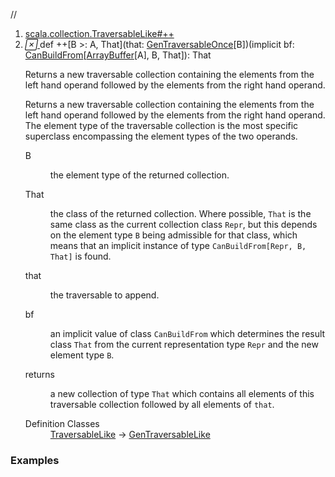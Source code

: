 //
<ol>
<li><a href="https://www.scala-lang.org/api/2.12.3/scala/collection/mutable/ArrayBuffer.html#++[B>:A,That](that:scala.collection.GenTraversableOnce[B])(implicitbf:scala.collection.generic.CanBuildFrom[Repr,B,That]):That">scala.collection.TraversableLike#++</a></li>
<li name="scala.collection.TraversableLike#++" visbl="pub" class="indented0 " data-isabs="false" fullcomment="yes" group="Ungrouped"> <a id="++[B>:A,That](that:scala.collection.GenTraversableOnce[B])(implicitbf:scala.collection.generic.CanBuildFrom[Repr,B,That]):That"></a><a id="++[B>:A,That](GenTraversableOnce[B])(CanBuildFrom[ArrayBuffer[A],B,That]):That"></a> <span class="permalink"> <a href="../../../scala/collection/mutable/ArrayBuffer.html#++[B>:A,That](that:scala.collection.GenTraversableOnce[B])(implicitbf:scala.collection.generic.CanBuildFrom[Repr,B,That]):That" title="Permalink"> <i class="material-icons"></i> </a> </span> <span class="modifier_kind"> <span class="modifier"></span> <span class="kind">def</span> </span> <span class="symbol"> <span title="gt4s: $plus$plus" class="name">++</span><span class="tparams">[<span name="B">B &gt;: <span class="extype" name="scala.collection.mutable.ArrayBuffer.A">A</span></span>, <span name="That">That</span>]</span><span class="params">(<span name="that">that: <a href="../GenTraversableOnce.html" class="extype" name="scala.collection.GenTraversableOnce">GenTraversableOnce</a>[<span class="extype" name="scala.collection.TraversableLike.++.B">B</span>]</span>)</span><span class="params">(<span class="implicit">implicit </span><span name="bf">bf: <a href="../generic/CanBuildFrom.html" class="extype" name="scala.collection.generic.CanBuildFrom">CanBuildFrom</a>[<a href="" class="extype" name="scala.collection.mutable.ArrayBuffer">ArrayBuffer</a>[<span class="extype" name="scala.collection.mutable.ArrayBuffer.A">A</span>], <span class="extype" name="scala.collection.TraversableLike.++.B">B</span>, <span class="extype" name="scala.collection.TraversableLike.++.That">That</span>]</span>)</span><span class="result">: <span class="extype" name="scala.collection.TraversableLike.++.That">That</span></span> </span> <p class="shortcomment cmt">Returns a new traversable collection containing the elements from the left hand operand followed by the elements from the right hand operand.</p>
 <div class="fullcomment">
  <div class="comment cmt">
   <p>Returns a new traversable collection containing the elements from the left hand operand followed by the elements from the right hand operand. The element type of the traversable collection is the most specific superclass encompassing the element types of the two operands. </p>
  </div>
  <dl class="paramcmts block">
   <dt class="tparam">
    B
   </dt>
   <dd class="cmt">
    <p>the element type of the returned collection.</p>
   </dd>
   <dt class="tparam">
    That
   </dt>
   <dd class="cmt">
    <p>the class of the returned collection. Where possible, <code>That</code> is the same class as the current collection class <code>Repr</code>, but this depends on the element type <code>B</code> being admissible for that class, which means that an implicit instance of type <code>CanBuildFrom[Repr, B, That]</code> is found.</p>
   </dd>
   <dt class="param">
    that
   </dt>
   <dd class="cmt">
    <p>the traversable to append.</p>
   </dd>
   <dt class="param">
    bf
   </dt>
   <dd class="cmt">
    <p>an implicit value of class <code>CanBuildFrom</code> which determines the result class <code>That</code> from the current representation type <code>Repr</code> and the new element type <code>B</code>.</p>
   </dd>
   <dt>
    returns
   </dt>
   <dd class="cmt">
    <p>a new collection of type <code>That</code> which contains all elements of this traversable collection followed by all elements of <code>that</code>.</p>
   </dd>
  </dl>
  <dl class="attributes block"> 
   <dt>
    Definition Classes
   </dt>
   <dd>
    <a href="../TraversableLike.html" class="extype" name="scala.collection.TraversableLike">TraversableLike</a> → 
    <a href="../GenTraversableLike.html" class="extype" name="scala.collection.GenTraversableLike">GenTraversableLike</a>
   </dd>
  </dl>
 </div> </li>
        </ol>


### Examples



